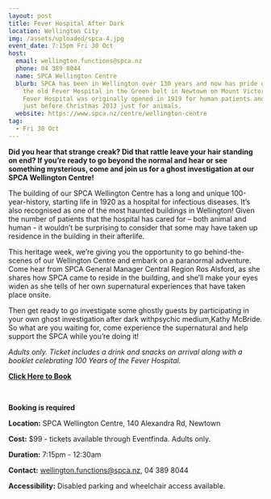 ```yaml
---
layout: post
title: Fever Hospital After Dark
location: Wellington City
img: /assets/uploaded/spca-4.jpg
event_date: 7:15pm Fri 30 Oct
host:
  email: wellington.functions@spca.nz
  phone: 04 389 8044
  name: SPCA Wellington Centre
  blurb: SPCA has been in Wellington over 130 years and now has pride of place in
    the old Fever Hospital in the Green belt in Newtown on Mount Victoria.  The
    Fever Hospital was originally opened in 1919 for human patients and was open
    just before Christmas 2013 just for animals.
  website: https://www.spca.nz/centre/wellington-centre
tag:
  - Fri 30 Oct
---
```

**Did you hear that strange creak? Did that rattle leave your hair standing on end? If you’re ready to go beyond the normal and hear or see something mysterious, come and join us for a ghost investigation at our SPCA Wellington Centre!**

The building of our SPCA Wellington Centre has a long and unique 100-year-history, starting life in 1920 as a hospital for infectious diseases. It’s also recognised as one of the most haunted buildings in Wellington! Given the number of patients that the hospital has cared for – both animal and human - it wouldn’t be surprising to consider that some may have taken up residence in the building in their afterlife.

This heritage week, we’re giving you the opportunity to go behind-the-scenes of our Wellington Centre and embark on a paranormal adventure. Come hear from SPCA General Manager Central Region Ros Alsford, as she shares how SPCA came to reside in the building, and she’ll make your eyes widen as she tells of her own supernatural experiences that have taken place onsite.

Then get ready to go investigate some ghostly guests by participating in your own ghost investigation after dark withpsychic medium,Kathy McBride. So what are you waiting for, come experience the supernatural and help support the SPCA while you’re doing it!

*Adults only. Ticket includes a drink and snacks on arrival along with a booklet celebrating 100 Years of the Fever Hospital.*

**[Click Here to Book](https://www.eventfinda.co.nz/2020/fever-hospital-after-dark/wellington)**

<br>

**Booking is required**

**Location:** SPCA Wellington Centre, 140 Alexandra Rd, Newtown

**Cost:** $99 - tickets available through Eventfinda. Adults only.

**Duration:** 7:15pm - 12:30am

**Contact:** wellington.functions@spca.nz, 04 389 8044

**Accessibility:** Disabled parking and wheelchair access available.